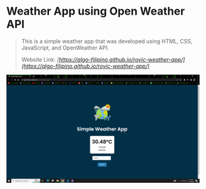 # Weather App using Open Weather API

> This is a simple weather app that was developed using HTML, CSS, JavaScript, and OpenWeather API.
> 
> Website Link: *[https://algo-filipino.github.io/rovic-weather-app/](https://algo-filipino.github.io/rovic-weather-app/)*

[![Weather App](Home.PNG)](https://algo-filipino.github.io/rovic-weather-app/) 
